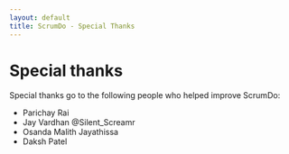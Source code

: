```yaml
---
layout: default
title: ScrumDo - Special Thanks
---
```


# Special thanks 

Special thanks go to the following people who helped improve ScrumDo:

* Parichay Rai
* Jay Vardhan @Silent_Screamr
* Osanda Malith Jayathissa
* Daksh Patel
